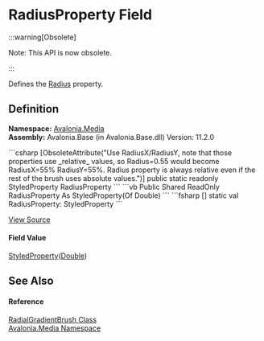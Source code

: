 # RadiusProperty Field
<span>
:::warning[Obsolete]

Note: This API is now obsolete.

:::

</span>

Defines the <a href="P_Avalonia_Media_RadialGradientBrush_Radius">Radius</a> property.



## Definition
**Namespace:** <a href="N_Avalonia_Media">Avalonia.Media</a>  
**Assembly:** Avalonia.Base (in Avalonia.Base.dll) Version: 11.2.0

<Tabs groupId="api-code-preview">
<TabItem value="csharp" label="C#">
```csharp
[ObsoleteAttribute("Use RadiusX/RadiusY, note that those properties use _relative_ values, so Radius=0.55 would become RadiusX=55% RadiusY=55%. Radius property is always relative even if the rest of the brush uses absolute values.")]
public static readonly StyledProperty<double> RadiusProperty
```
</TabItem>
<TabItem value="vb" label="VB">
```vb
<ObsoleteAttribute("Use RadiusX/RadiusY, note that those properties use _relative_ values, so Radius=0.55 would become RadiusX=55% RadiusY=55%. Radius property is always relative even if the rest of the brush uses absolute values.")>
Public Shared ReadOnly RadiusProperty As StyledProperty(Of Double)
```
</TabItem>
<TabItem value="fsharp" label="F#">
```fsharp
[<ObsoleteAttribute("Use RadiusX/RadiusY, note that those properties use _relative_ values, so Radius=0.55 would become RadiusX=55% RadiusY=55%. Radius property is always relative even if the rest of the brush uses absolute values.")>]
static val RadiusProperty: StyledProperty<float>
```
</TabItem>
</Tabs>



<a href="https://github.com/AvaloniaUI/Avalonia/tree/master/src/Avalonia.Base/Media/RadialGradientBrush.cs" title="View the source code">View Source</a>



#### Field Value
<a href="T_Avalonia_StyledProperty_1">StyledProperty</a>(<a href="https://learn.microsoft.com/dotnet/api/system.double" target="_blank" rel="noopener noreferrer">Double</a>)

## See Also


#### Reference
<a href="T_Avalonia_Media_RadialGradientBrush">RadialGradientBrush Class</a>  
<a href="N_Avalonia_Media">Avalonia.Media Namespace</a>  

